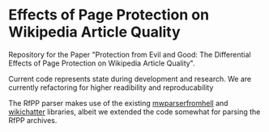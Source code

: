 # Effects of Page Protection on Wikipedia Article Quality

Repository for the Paper "Protection from Evil and Good: The Differential Effects of Page Protection on Wikipedia Article Quality".

Current code represents state during development and research. We are currently refactoring for higher readibility and reproducability

The RfPP parser makes use of the existing [mwparserfromhell](https://github.com/earwig/mwparserfromhell) and [wikichatter](https://github.com/mediawiki-utilities/python-mwchatter) libraries, albeit we extended the code somewhat for parsing the RfPP archives.
